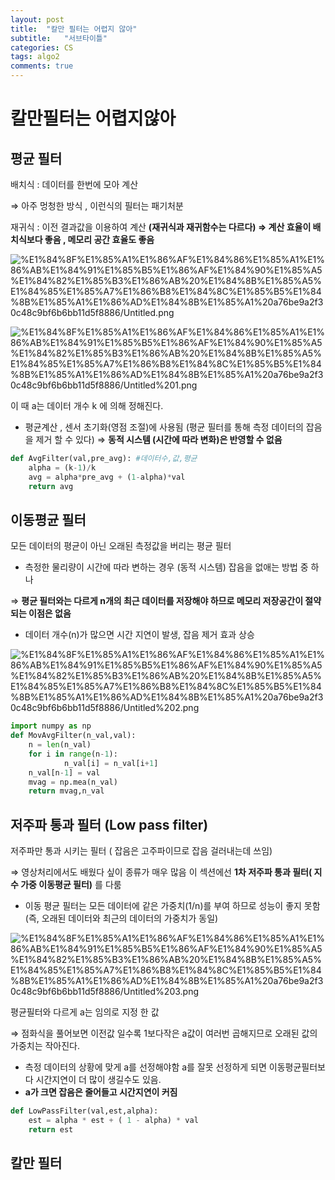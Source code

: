 ```yaml
---
layout: post
title:  "칼만 필터는 어렵지 않아"
subtitle:   "서브타이틀"
categories: CS
tags: algo2
comments: true
---
```


# 칼만필터는 어렵지않아

## 평균 필터

배치식 : 데이터를 한번에 모아 계산

⇒ 아주 멍청한 방식 , 이런식의 필터는 패기처분

재귀식 : 이전 결과값을 이용하여 계산 **(재귀식과 재귀함수는 다르다)
⇒ 계산 효율이 배치식보다 좋음 ,  메모리 공간 효율도 좋음**

![%E1%84%8F%E1%85%A1%E1%86%AF%E1%84%86%E1%85%A1%E1%86%AB%E1%84%91%E1%85%B5%E1%86%AF%E1%84%90%E1%85%A5%E1%84%82%E1%85%B3%E1%86%AB%20%E1%84%8B%E1%85%A5%E1%84%85%E1%85%A7%E1%86%B8%E1%84%8C%E1%85%B5%E1%84%8B%E1%85%A1%E1%86%AD%E1%84%8B%E1%85%A1%20a76be9a2f30c48c9bf6b6bb11d5f8886/Untitled.png](%E1%84%8F%E1%85%A1%E1%86%AF%E1%84%86%E1%85%A1%E1%86%AB%E1%84%91%E1%85%B5%E1%86%AF%E1%84%90%E1%85%A5%E1%84%82%E1%85%B3%E1%86%AB%20%E1%84%8B%E1%85%A5%E1%84%85%E1%85%A7%E1%86%B8%E1%84%8C%E1%85%B5%E1%84%8B%E1%85%A1%E1%86%AD%E1%84%8B%E1%85%A1%20a76be9a2f30c48c9bf6b6bb11d5f8886/Untitled.png)

![%E1%84%8F%E1%85%A1%E1%86%AF%E1%84%86%E1%85%A1%E1%86%AB%E1%84%91%E1%85%B5%E1%86%AF%E1%84%90%E1%85%A5%E1%84%82%E1%85%B3%E1%86%AB%20%E1%84%8B%E1%85%A5%E1%84%85%E1%85%A7%E1%86%B8%E1%84%8C%E1%85%B5%E1%84%8B%E1%85%A1%E1%86%AD%E1%84%8B%E1%85%A1%20a76be9a2f30c48c9bf6b6bb11d5f8886/Untitled%201.png](%E1%84%8F%E1%85%A1%E1%86%AF%E1%84%86%E1%85%A1%E1%86%AB%E1%84%91%E1%85%B5%E1%86%AF%E1%84%90%E1%85%A5%E1%84%82%E1%85%B3%E1%86%AB%20%E1%84%8B%E1%85%A5%E1%84%85%E1%85%A7%E1%86%B8%E1%84%8C%E1%85%B5%E1%84%8B%E1%85%A1%E1%86%AD%E1%84%8B%E1%85%A1%20a76be9a2f30c48c9bf6b6bb11d5f8886/Untitled%201.png)

이 때 a는 데이터 개수 k 에 의해 정해진다.

- 평균계산 , 센서 초기화(영점 조절)에 사용됨 (평균 필터를 통해 측정 데이터의 잡음을 제거 할 수 있다)
⇒ **동적 시스템 (시간에 따라 변화)은 반영할 수 없음**

```python
def AvgFilter(val,pre_avg): #데이터수,값,평균
	alpha = (k-1)/k
	avg = alpha*pre_avg + (1-alpha)*val
	return avg

```

## 이동평균 필터

모든 데이터의 평균이 아닌 오래된 측정값을 버리는 평균 필터

- 측정한 물리량이 시간에 따라 변하는 경우 (동적 시스템) 잡음을 없애는 방법 중 하나

⇒ **평균 필터와는 다르게 n개의 최근 데이터를 저장해야 하므로 메모리 저장공간이 절약되는 이점은 없음**

- 데이터 개수(n)가 많으면 시간 지연이 발생,  잡음 제거 효과 상승

![%E1%84%8F%E1%85%A1%E1%86%AF%E1%84%86%E1%85%A1%E1%86%AB%E1%84%91%E1%85%B5%E1%86%AF%E1%84%90%E1%85%A5%E1%84%82%E1%85%B3%E1%86%AB%20%E1%84%8B%E1%85%A5%E1%84%85%E1%85%A7%E1%86%B8%E1%84%8C%E1%85%B5%E1%84%8B%E1%85%A1%E1%86%AD%E1%84%8B%E1%85%A1%20a76be9a2f30c48c9bf6b6bb11d5f8886/Untitled%202.png](%E1%84%8F%E1%85%A1%E1%86%AF%E1%84%86%E1%85%A1%E1%86%AB%E1%84%91%E1%85%B5%E1%86%AF%E1%84%90%E1%85%A5%E1%84%82%E1%85%B3%E1%86%AB%20%E1%84%8B%E1%85%A5%E1%84%85%E1%85%A7%E1%86%B8%E1%84%8C%E1%85%B5%E1%84%8B%E1%85%A1%E1%86%AD%E1%84%8B%E1%85%A1%20a76be9a2f30c48c9bf6b6bb11d5f8886/Untitled%202.png)

```python
import numpy as np
def MovAvgFilter(n_val,val):
	n = len(n_val)
	for i in range(n-1):
			n_val[i] = n_val[i+1]
	n_val[n-1] = val
	mvag = np.mea(n_val)
	return mvag,n_val
```

## 저주파 통과 필터 (Low pass filter)

저주파만 통과 시키는 필터 ( 잡음은 고주파이므로 잡음 걸러내는데 쓰임)

⇒ 영상처리에서도 배웠다 싶이 종류가 매우 많음 이 섹션에선 **1차 저주파 통과 필터( 지수 가중 이동평균 필터)** 를 다룸

- 이동 평균 필터는 모든 데이터에 같은 가중치(1/n)를 부여 하므로 성능이 좋지 못함 (즉, 오래된 데이터와 최근의 데이터의 가중치가 동일)

![%E1%84%8F%E1%85%A1%E1%86%AF%E1%84%86%E1%85%A1%E1%86%AB%E1%84%91%E1%85%B5%E1%86%AF%E1%84%90%E1%85%A5%E1%84%82%E1%85%B3%E1%86%AB%20%E1%84%8B%E1%85%A5%E1%84%85%E1%85%A7%E1%86%B8%E1%84%8C%E1%85%B5%E1%84%8B%E1%85%A1%E1%86%AD%E1%84%8B%E1%85%A1%20a76be9a2f30c48c9bf6b6bb11d5f8886/Untitled%203.png](%E1%84%8F%E1%85%A1%E1%86%AF%E1%84%86%E1%85%A1%E1%86%AB%E1%84%91%E1%85%B5%E1%86%AF%E1%84%90%E1%85%A5%E1%84%82%E1%85%B3%E1%86%AB%20%E1%84%8B%E1%85%A5%E1%84%85%E1%85%A7%E1%86%B8%E1%84%8C%E1%85%B5%E1%84%8B%E1%85%A1%E1%86%AD%E1%84%8B%E1%85%A1%20a76be9a2f30c48c9bf6b6bb11d5f8886/Untitled%203.png)

평균필터와 다르게 a는 임의로 지정 한 값

⇒ 점화식을 풀어보면 이전값 일수록 1보다작은 a값이 여러번 곱해지므로 오래된 값의 가중치는 작아진다.

- 측정 데이터의 상황에 맞게 a를 선정해야함 a를 잘못 선정하게 되면 이동평균필터보다 시간지연이 더 많이 생길수도 있음.
- **a가 크면 잡음은 줄어들고 시간지연이 커짐**

```python
def LowPassFilter(val,est,alpha):
	est = alpha * est + ( 1 - alpha) * val
	return est	
```

## 칼만 필터
